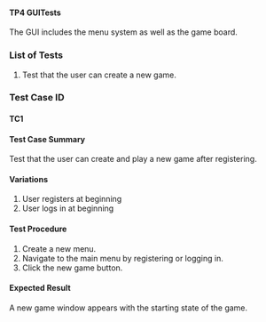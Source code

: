 #### TP4 GUITests
The GUI includes the menu system as well as the game board.

### List of Tests
1. Test that the user can create a new game.

### Test Case ID

#### TC1

#### Test Case Summary
Test that the user can create and play a new game after registering.

#### Variations
1. User registers at beginning
2. User logs in at beginning

#### Test Procedure
1. Create a new menu.
2. Navigate to the main menu by registering or logging in.
3. Click the new game button.

#### Expected Result
A new game window appears with the starting state of the game.
